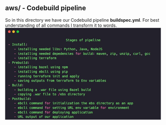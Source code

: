 ## aws/ - Codebuild pipeline
So in this directory we have our Codebuild pipeline __buildspec.yml__. For best understanding of all commands I transform it to words.
![pipeline](pipelinephoto.png)
